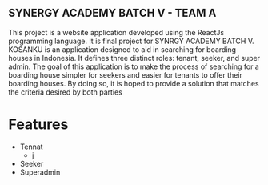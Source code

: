 ## SYNERGY ACADEMY BATCH V - TEAM A
This project is a website application developed using the ReactJs programming language. It is final project for SYNRGY ACADEMY BATCH V. KOSANKU is an application designed to aid in searching for boarding houses in Indonesia. It defines three distinct roles: tenant, seeker, and super admin. The goal of this application is to make the process of searching for a boarding house simpler for seekers and easier for tenants to offer their boarding houses. By doing so, it is hoped to provide a solution that matches the criteria desired by both parties

# Features
- Tennat
  - j
- Seeker
- Superadmin
